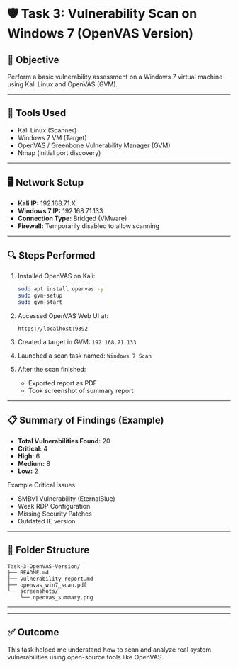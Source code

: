 # 🛡️ Task 3: Vulnerability Scan on Windows 7 (OpenVAS Version)

## 🎯 Objective
Perform a basic vulnerability assessment on a Windows 7 virtual machine using Kali Linux and OpenVAS (GVM).

---

## 🧰 Tools Used
- Kali Linux (Scanner)
- Windows 7 VM (Target)
- OpenVAS / Greenbone Vulnerability Manager (GVM)
- Nmap (initial port discovery)

---

## 🖥️ Network Setup
- **Kali IP:** 192.168.71.X
- **Windows 7 IP:** 192.168.71.133
- **Connection Type:** Bridged (VMware)
- **Firewall:** Temporarily disabled to allow scanning

---

## 🔍 Steps Performed

1. Installed OpenVAS on Kali:
   ```bash
   sudo apt install openvas -y
   sudo gvm-setup
   sudo gvm-start
   ```

2. Accessed OpenVAS Web UI at:
   ```
   https://localhost:9392
   ```

3. Created a target in GVM: `192.168.71.133`

4. Launched a scan task named: `Windows 7 Scan`

5. After the scan finished:
   - Exported report as PDF
   - Took screenshot of summary report

---

## 📋 Summary of Findings (Example)

- **Total Vulnerabilities Found:** 20
- **Critical:** 4
- **High:** 6
- **Medium:** 8
- **Low:** 2

Example Critical Issues:
- SMBv1 Vulnerability (EternalBlue)
- Weak RDP Configuration
- Missing Security Patches
- Outdated IE version

---

## 📁 Folder Structure

```
Task-3-OpenVAS-Version/
├── README.md
├── vulnerability_report.md
├── openvas_win7_scan.pdf
└── screenshots/
    └── openvas_summary.png
```

---

---

## ✅ Outcome

This task helped me understand how to scan and analyze real system vulnerabilities using open-source tools like OpenVAS.